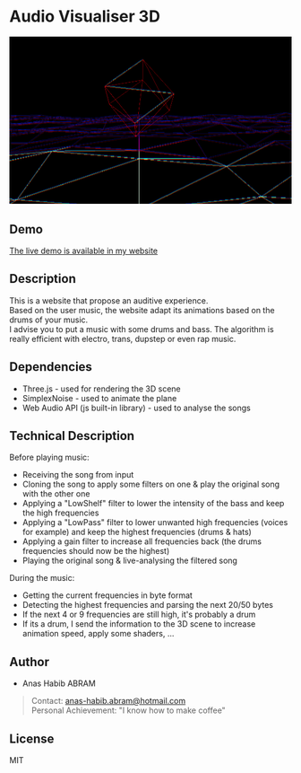 # Audio Visualiser 3D

![AudioVisualiser](audio-visualiser.png)

## Demo
[The live demo is available in my website](https://ahabram.fr/audio-visualiser/)

## Description
This is a website that propose an auditive experience.  
Based on the user music, the website adapt its animations based on the drums of your music.  
I advise you to put a music with some drums and bass. The algorithm is really efficient with 
electro, trans, dupstep or even rap music.

## Dependencies
- Three.js - used for rendering the 3D scene
- SimplexNoise - used to animate the plane
- Web Audio API (js built-in library) - used to analyse the songs

## Technical Description
Before playing music:  
- Receiving the song from input
- Cloning the song to apply some filters on one & play the original song with the other one
- Applying a "LowShelf" filter to lower the intensity of the bass and keep the high frequencies
- Applying a "LowPass" filter to lower unwanted high frequencies (voices for example) and keep the highest frequencies (drums & hats)
- Applying a gain filter to increase all frequencies back (the drums frequencies should now be the highest)
- Playing the original song & live-analysing the filtered song

During the music:
- Getting the current frequencies in byte format
- Detecting the highest frequencies and parsing the next 20/50 bytes
- If the next 4 or 9 frequencies are still high, it's probably a drum
- If its a drum, I send the information to the 3D scene to increase animation speed, apply some shaders, ...

## Author
- Anas Habib ABRAM
> Contact: anas-habib.abram@hotmail.com  
> Personal Achievement: "I know how to make coffee"

## License
MIT